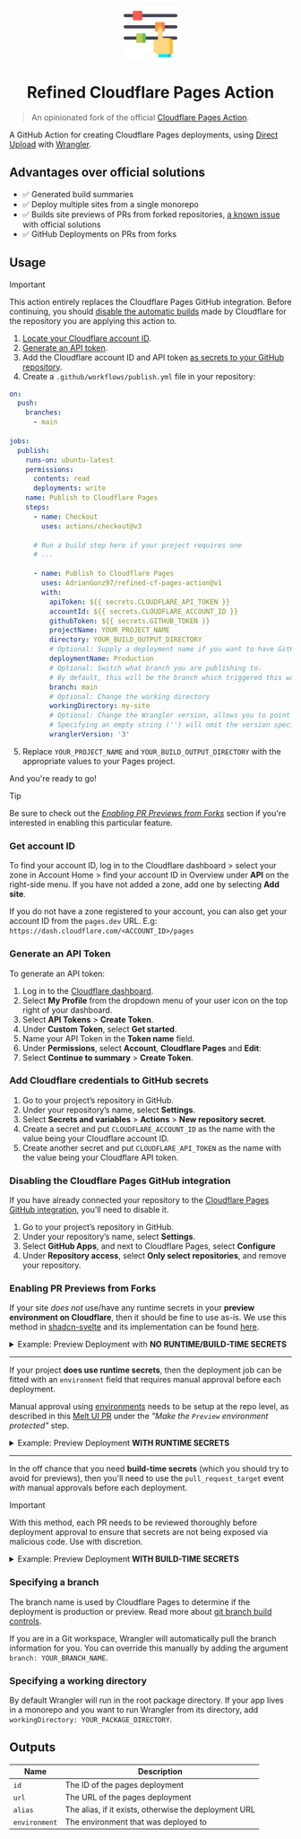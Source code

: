<p align="center">
 <img align="center" src="https://raw.githubusercontent.com/AdrianGonz97/cf-pages-action/main/.github/assets/icon.png" height="96" />
 <h1 align="center">Refined Cloudflare Pages Action</h1>
</p>

> An opinionated fork of the official [Cloudflare Pages Action](https://github.com/cloudflare/pages-action).

A GitHub Action for creating Cloudflare Pages deployments, using [Direct Upload](https://developers.cloudflare.com/pages/platform/direct-upload/) with [Wrangler](https://developers.cloudflare.com/pages/platform/direct-upload/#wrangler-cli).

## Advantages over official solutions

- ✅ Generated build summaries
- ✅ Deploy multiple sites from a single monorepo
- ✅ Builds site previews of PRs from forked repositories, [a known issue](https://developers.cloudflare.com/pages/platform/known-issues/#builds-and-deployment) with official solutions
- ✅ GitHub Deployments on PRs from forks

## Usage

> [!IMPORTANT]
> This action entirely replaces the Cloudflare Pages GitHub integration. Before continuing, you should [disable the automatic builds](#disabling-the-cloudflare-pages-github-integration) made by Cloudflare for the repository you are applying this action to.

1. [Locate your Cloudflare account ID](#get-account-id).
2. [Generate an API token](#generate-an-api-token).
3. Add the Cloudflare account ID and API token [as secrets to your GitHub repository](#add-cloudflare-credentials-to-github-secrets).
4. Create a `.github/workflows/publish.yml` file in your repository:

```yml
on:
  push:
    branches:
      - main

jobs:
  publish:
    runs-on: ubuntu-latest
    permissions:
      contents: read
      deployments: write
    name: Publish to Cloudflare Pages
    steps:
      - name: Checkout
        uses: actions/checkout@v3

      # Run a build step here if your project requires one
      # ...

      - name: Publish to Cloudflare Pages
        uses: AdrianGonz97/refined-cf-pages-action@v1
        with:
          apiToken: ${{ secrets.CLOUDFLARE_API_TOKEN }}
          accountId: ${{ secrets.CLOUDFLARE_ACCOUNT_ID }}
          githubToken: ${{ secrets.GITHUB_TOKEN }}
          projectName: YOUR_PROJECT_NAME
          directory: YOUR_BUILD_OUTPUT_DIRECTORY
          # Optional: Supply a deployment name if you want to have GitHub Deployments triggered
          deploymentName: Production
          # Optional: Switch what branch you are publishing to.
          # By default, this will be the branch which triggered this workflow
          branch: main
          # Optional: Change the working directory
          workingDirectory: my-site
          # Optional: Change the Wrangler version, allows you to point to a specific version or a tag such as `beta`
          # Specifying an empty string ('') will omit the version specifier.
          wranglerVersion: '3'
```

5. Replace `YOUR_PROJECT_NAME` and `YOUR_BUILD_OUTPUT_DIRECTORY` with the appropriate values to your Pages project.

And you're ready to go!

> [!TIP]
> Be sure to check out the [_Enabling PR Previews from Forks_](#enabling-pr-previews-from-forks) section if you're interested in enabling this particular feature.

### Get account ID

To find your account ID, log in to the Cloudflare dashboard > select your zone in Account Home > find your account ID in Overview under **API** on the right-side menu. If you have not added a zone, add one by selecting **Add site**.

If you do not have a zone registered to your account, you can also get your account ID from the `pages.dev` URL. E.g: `https://dash.cloudflare.com/<ACCOUNT_ID>/pages`

### Generate an API Token

To generate an API token:

1. Log in to the [Cloudflare dashboard](https://dash.cloudflare.com).
1. Select **My Profile** from the dropdown menu of your user icon on the top right of your dashboard.
1. Select **API Tokens** > **Create Token**.
1. Under **Custom Token**, select **Get started**.
1. Name your API Token in the **Token name** field.
1. Under **Permissions**, select **Account**, **Cloudflare Pages** and **Edit**:
1. Select **Continue to summary** > **Create Token**.

### Add Cloudflare credentials to GitHub secrets

1. Go to your project’s repository in GitHub.
1. Under your repository’s name, select **Settings**.
1. Select **Secrets and variables** > **Actions** > **New repository secret**.
1. Create a secret and put `CLOUDFLARE_ACCOUNT_ID` as the name with the value being your Cloudflare account ID.
1. Create another secret and put `CLOUDFLARE_API_TOKEN` as the name with the value being your Cloudflare API token.

### Disabling the Cloudflare Pages GitHub integration

If you have already connected your repository to the [Cloudflare Pages GitHub integration](https://developers.cloudflare.com/pages/configuration/git-integration/), you'll need to disable it.

1. Go to your project’s repository in GitHub.
1. Under your repository’s name, select **Settings**.
1. Select **GitHub Apps**, and next to Cloudflare Pages, select **Configure**
1. Under **Repository access**, select **Only select repositories**, and remove your repository.

### Enabling PR Previews from Forks

If your site _does not_ use/have any runtime secrets in your **preview environment on Cloudflare**, then it should be fine to use as-is. We use this method in [shadcn-svelte](https://github.com/huntabyte/shadcn-svelte) and its implementation can be found [here](https://github.com/huntabyte/shadcn-svelte/blob/main/.github/workflows).

<details><summary>Example: Preview Deployment with <b>NO RUNTIME/BUILD-TIME SECRETS</b></summary>
<p>

First we'll build the project in an unprivileged environment where secrets are not exposed. This allows use to safely run untrusted code:

```yaml
# build-preview.yml
name: Build Preview Deployment

on:
  pull_request:
    types: [opened, synchronize]

jobs:
  build-preview:
    runs-on: ubuntu-latest
    name: Build Preview Site and Upload Build Artifact
    steps:
      - name: Checkout
        uses: actions/checkout@v4

      # Run your install/build steps here
      # ...

      # Build example
      - name: Build site
        run: pnpm build
        env:
          # if you need environment variables that are _NOT secrets_, apply them here during build
          # using GH Action variables
          SOME_ENV_VAR: ${{ vars.SOME_ENV_VAR }}

      # Uploads the build directory as a workflow artifact
      - name: Upload build artifact
        uses: actions/upload-artifact@v4
        with:
          name: preview-build
          path: YOUR_BUILD_OUTPUT_DIRECTORY
```

Then we'll deploy the project to Cloudflare in a privileged environment where we can safely use secrets (i.e. your cloudflare credentials):

```yaml
# deploy-preview.yml
name: Upload Preview Deployment
on:
  workflow_run:
    workflows: ['Build Preview Deployment']
    types:
      - completed

permissions:
  actions: read
  deployments: write
  contents: read
  pull-requests: write

jobs:
  deploy-preview:
    runs-on: ubuntu-latest
    if: ${{ github.event.workflow_run.conclusion == 'success' }}
    name: Deploy Preview to Cloudflare Pages
    steps:
      # Downloads the build directory from the previous workflow
      - name: Download build artifact
        uses: actions/download-artifact@v4
        id: preview-build-artifact
        with:
          name: preview-build
          path: build
          github-token: ${{ secrets.GITHUB_TOKEN }}
          run-id: ${{ github.event.workflow_run.id }}

      - name: Deploy to Cloudflare Pages
        uses: AdrianGonz97/refined-cf-pages-action@v1
        with:
          apiToken: ${{ secrets.CLOUDFLARE_API_TOKEN }}
          accountId: ${{ secrets.CLOUDFLARE_ACCOUNT_ID }}
          githubToken: ${{ secrets.GITHUB_TOKEN }}
          projectName: YOUR_PROJECT_NAME
          deploymentName: Preview
          directory: ${{ steps.preview-build-artifact.outputs.download-path }}
```

</p>
</details>

---

If your project **does use runtime secrets**, then the deployment job can be fitted with an `environment` field that requires manual approval before each deployment.

Manual approval using [environments](https://docs.github.com/en/actions/deployment/targeting-different-environments/using-environments-for-deployment) needs to be setup at the repo level, as described in this [Melt UI PR](https://github.com/melt-ui/melt-ui/pull/899) under the _"Make the `Preview` environment protected"_ step.

<details><summary>Example: Preview Deployment <b>WITH RUNTIME SECRETS</b></summary>
<p>

```yaml
# build-preview.yml
name: Build Preview Deployment

on:
  pull_request:
    types: [opened, synchronize]

jobs:
  build-preview:
    environment: Preview # The name of the environment that requires manual approval before each deployment
    runs-on: ubuntu-latest
    name: Build Preview Site and Upload Build Artifact
    steps:
      - name: Checkout
        uses: actions/checkout@v4

      # Run your install/build steps here
      # ...

      # Build example
      - name: Build site
        run: pnpm build
        env:
          # If you need environment variables that are **NOT secrets**,
          # apply them here during build using GH Action Variables
          SOME_ENV_VAR: ${{ vars.SOME_ENV_VAR }}

      # Uploads the build directory as a workflow artifact
      - name: Upload build artifact
        uses: actions/upload-artifact@v4
        with:
          name: preview-build
          path: YOUR_BUILD_OUTPUT_DIRECTORY
```

```yaml
# deploy-preview.yml
name: Upload Preview Deployment
on:
  workflow_run:
    workflows: ['Build Preview Deployment']
    types:
      - completed

permissions:
  actions: read
  deployments: write
  contents: read
  pull-requests: write

jobs:
  deploy-preview:
    runs-on: ubuntu-latest
    if: ${{ github.event.workflow_run.conclusion == 'success' }}
    name: Deploy Preview to Cloudflare Pages
    steps:
      # Downloads the build directory from the previous workflow
      - name: Download build artifact
        uses: actions/download-artifact@v4
        id: preview-build-artifact
        with:
          name: preview-build
          path: build
          github-token: ${{ secrets.GITHUB_TOKEN }}
          run-id: ${{ github.event.workflow_run.id }}

      - name: Deploy to Cloudflare Pages
        uses: AdrianGonz97/refined-cf-pages-action@v1
        with:
          apiToken: ${{ secrets.CLOUDFLARE_API_TOKEN }}
          accountId: ${{ secrets.CLOUDFLARE_ACCOUNT_ID }}
          githubToken: ${{ secrets.GITHUB_TOKEN }}
          projectName: YOUR_PROJECT_NAME
          deploymentName: Preview
          directory: ${{ steps.preview-build-artifact.outputs.download-path }}
```

</p>
</details>

---

In the off chance that you need **build-time secrets** (which you should try to avoid for previews), then you'll need to use the `pull_request_target` event _with_ manual approvals before each deployment.

> [!IMPORTANT]
> With this method, each PR needs to be reviewed thoroughly before deployment approval to ensure that secrets are not being exposed via malicious code. Use with discretion.

<details><summary>Example: Preview Deployment <b>WITH BUILD-TIME SECRETS</b></summary>
<p>

```yaml
name: Preview Deployment
on:
  pull_request_target:

jobs:
  deploy-preview:
    environment: Preview # The name of the environment that requires manual approval before each deployment
    runs-on: ubuntu-latest
    permissions:
      contents: read
      pull-requests: write
      deployments: write
    name: Deploy Preview to Cloudflare Pages
    steps:
      - uses: actions/checkout@v4
        with:
          ref: ${{ github.event.pull_request.head.ref }}
          repository: ${{ github.event.pull_request.head.repo.full_name }}

      # Run your install/build steps here
      # ...

      # Build example
      - name: Build site
        run: pnpm build
        env:
          SOME_SECRET: ${{ secrets.SOME_SECRET }} # Uses some secret during build

      - name: Deploy to Cloudflare Pages
        uses: AdrianGonz97/refined-cf-pages-action@v1
        with:
          apiToken: ${{ secrets.CLOUDFLARE_API_TOKEN }}
          accountId: ${{ secrets.CLOUDFLARE_ACCOUNT_ID }}
          githubToken: ${{ secrets.GITHUB_TOKEN }}
          projectName: YOUR_PROJECT_NAME
          directory: YOUR_BUILD_OUTPUT_DIRECTORY
          deploymentName: Preview
```

</p>
</details>

### Specifying a branch

The branch name is used by Cloudflare Pages to determine if the deployment is production or preview. Read more about
[git branch build controls](https://developers.cloudflare.com/pages/platform/branch-build-controls/#branch-build-controls).

If you are in a Git workspace, Wrangler will automatically pull the branch information for you. You can override this
manually by adding the argument `branch: YOUR_BRANCH_NAME`.

### Specifying a working directory

By default Wrangler will run in the root package directory. If your app lives in a monorepo and you want to run Wrangler from its directory, add `workingDirectory: YOUR_PACKAGE_DIRECTORY`.

## Outputs

| Name          | Description                                           |
| ------------- | ----------------------------------------------------- |
| `id`          | The ID of the pages deployment                        |
| `url`         | The URL of the pages deployment                       |
| `alias`       | The alias, if it exists, otherwise the deployment URL |
| `environment` | The environment that was deployed to                  |
